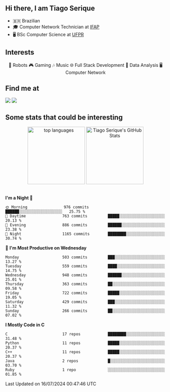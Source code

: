 
<h2> Hi there, I am Tiago Serique</h2>

<div>
	<ul>
		<li>🇧🇷 Brazilian</li>
		<li>🎓 Computer Network Technician at <a href="https://www.ifap.edu.br/">IFAP</a></li>
		<li>🖥️ BSc Computer Science at <a href="https://www.ufpr.br/portalufpr/">UFPR</a></li>
	</ul>
</div>


<h2>Interests</h2>

<div align="center">
	🤖 Robots 🎮 Gaming 🎶 Music 🌐 Full Stack Development 🎲 Data Analysis 🖥️ Computer Network
</div>

<h2>Find me at</h2>

<div>
	<a href="https://www.linkedin.com/in/tiago-serique"><img src="https://img.shields.io/badge/LinkedIn-0077B5?style=for-the-badge&logo=linkedin&logoColor=white"></a>
	<a href="https://www.instagram.com/tiago.serique/"><img src="https://img.shields.io/badge/Instagram-E4405F?style=for-the-badge&logo=instagram&logoColor=white"></a>
</div>

<h2>Some stats that could be interesting</h2>

<div align="center">
	<img height="180em" src="https://tiagoserique.vercel.app/api/top-langs/?layout=compact&theme=tokyonight&username=tiagoserique&langs_count=10&hide=makefile&exclude_repo=vim-mods" alt="top languages">
	<img height="180em" src="https://tiagoserique.vercel.app/api?username=tiagoserique&count_private=true&show_icons=true&theme=tokyonight&include_all_commits=true" alt="Tiago Serique's GitHub Stats">
</div> 

<br>

<!--START_SECTION:waka-->
**I'm a Night 🦉** 

```text
🌞 Morning                976 commits         ██████░░░░░░░░░░░░░░░░░░░   25.75 % 
🌆 Daytime                763 commits         █████░░░░░░░░░░░░░░░░░░░░   20.13 % 
🌃 Evening                886 commits         ██████░░░░░░░░░░░░░░░░░░░   23.38 % 
🌙 Night                  1165 commits        ████████░░░░░░░░░░░░░░░░░   30.74 % 
```
📅 **I'm Most Productive on Wednesday** 

```text
Monday                   503 commits         ███░░░░░░░░░░░░░░░░░░░░░░   13.27 % 
Tuesday                  559 commits         ████░░░░░░░░░░░░░░░░░░░░░   14.75 % 
Wednesday                948 commits         ██████░░░░░░░░░░░░░░░░░░░   25.01 % 
Thursday                 363 commits         ██░░░░░░░░░░░░░░░░░░░░░░░   09.58 % 
Friday                   722 commits         █████░░░░░░░░░░░░░░░░░░░░   19.05 % 
Saturday                 429 commits         ███░░░░░░░░░░░░░░░░░░░░░░   11.32 % 
Sunday                   266 commits         ██░░░░░░░░░░░░░░░░░░░░░░░   07.02 % 
```


**I Mostly Code in C** 

```text
C                        17 repos            ████████░░░░░░░░░░░░░░░░░   31.48 % 
Python                   11 repos            █████░░░░░░░░░░░░░░░░░░░░   20.37 % 
C++                      11 repos            █████░░░░░░░░░░░░░░░░░░░░   20.37 % 
Java                     2 repos             █░░░░░░░░░░░░░░░░░░░░░░░░   03.70 % 
Ruby                     1 repo              ░░░░░░░░░░░░░░░░░░░░░░░░░   01.85 % 
```




 Last Updated on 16/07/2024 00:47:46 UTC
<!--END_SECTION:waka-->
